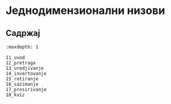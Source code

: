 # Једнодимензионални низови

## Садржај

```{toctree}
:maxdepth: 1

11_uvod
12_pretraga
13_uredjivanje
14_invertovanje
15_rotiranje
16_sazimanje
17_prosirivanje
18_kviz
```

